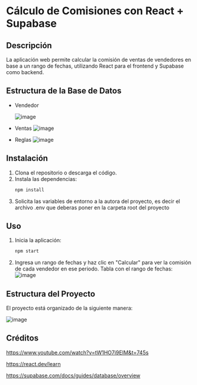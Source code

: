 # Cálculo de Comisiones con React + Supabase

## Descripción
La aplicación web permite calcular la comisión de ventas de vendedores en base a un rango de fechas, utilizando React para el frontend y Supabase como backend.

## Estructura de la Base de Datos
- Vendedor
  
  ![image](https://github.com/user-attachments/assets/44b3e68d-bda7-498b-9ed6-0ceb4922ed52)
- Ventas
  ![image](https://github.com/user-attachments/assets/5eca6e50-d60b-44c5-827f-afdeaaccbb71)
- Reglas
![image](https://github.com/user-attachments/assets/e4904370-cb86-4366-9aed-850d129754df)

  
## Instalación
1. Clona el repositorio o descarga el código.
2. Instala las dependencias:
   ```bash
   npm install
   ```
3. Solicita las variables de entorno a la autora del proyecto, es decir el archivo .env que deberas poner en la carpeta root del proyecto

## Uso
1. Inicia la aplicación:
   ```bash
   npm start
   ```
2. Ingresa un rango de fechas y haz clic en "Calcular" para ver la comisión de cada vendedor en ese periodo.
   Tabla con el rango de fechas:
![image](https://github.com/user-attachments/assets/9ffe08cc-579b-4586-a2b1-27aa757635c4)


## Estructura del Proyecto
El proyecto está organizado de la siguiente manera:

![image](https://github.com/user-attachments/assets/e6332d6a-acec-4bef-b1f2-dea2e5c62a33)


## Créditos
https://www.youtube.com/watch?v=tW1HO7i9EIM&t=745s

https://react.dev/learn

https://supabase.com/docs/guides/database/overview

